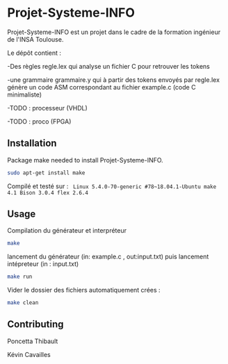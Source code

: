 # Projet-Systeme-INFO

Projet-Systeme-INFO est un projet dans le cadre de la formation ingénieur de l'INSA Toulouse. 

Le dépôt contient :

-Des règles regle.lex qui analyse un fichier C pour retrouver les tokens

-une grammaire grammaire.y qui à partir des tokens envoyés par regle.lex génère un code ASM correspondant au fichier example.c (code C minimaliste)

-TODO : processeur (VHDL)

-TODO : proco (FPGA)

## Installation

Package make needed to install Projet-Systeme-INFO.


```bash
sudo apt-get install make
```

Compilé et testé sur : ```
Linux 5.4.0-70-generic #78~18.04.1-Ubuntu
make 4.1
Bison 3.0.4
flex 2.6.4```


## Usage

Compilation du générateur et interpréteur
```bash
make
```

lancement du générateur (in: example.c , out:input.txt) puis lancement intépreteur (in : input.txt)
```bash
make run
```

Vider le dossier des fichiers automatiquement crées : 
```bash
make clean
```

## Contributing

Poncetta Thibault

Kévin Cavailles
